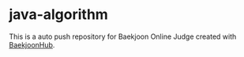 # java-algorithm
This is a auto push repository for Baekjoon Online Judge created with [BaekjoonHub](https://github.com/BaekjoonHub/BaekjoonHub).
